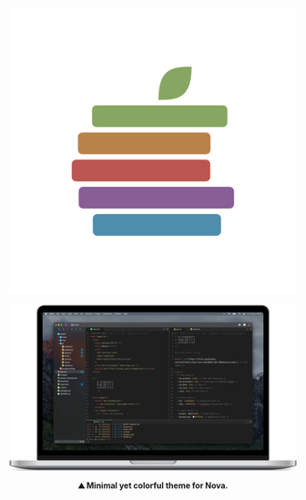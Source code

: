 <div align="center">
	<img src="https://github.com/migueravila/Yosemite/blob/main/docs/logo.png">
</div>

![](docs/header.png)

<div align="center">
	<b>⛰️ Minimal yet colorful theme for Nova.</b>
</div>
